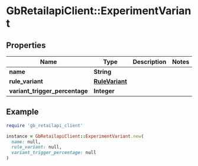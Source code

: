 # GbRetailapiClient::ExperimentVariant

## Properties

| Name | Type | Description | Notes |
| ---- | ---- | ----------- | ----- |
| **name** | **String** |  |  |
| **rule_variant** | [**RuleVariant**](RuleVariant.md) |  |  |
| **variant_trigger_percentage** | **Integer** |  |  |

## Example

```ruby
require 'gb_retailapi_client'

instance = GbRetailapiClient::ExperimentVariant.new(
  name: null,
  rule_variant: null,
  variant_trigger_percentage: null
)
```

